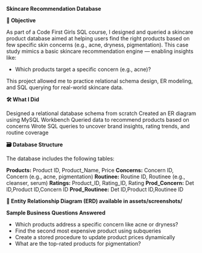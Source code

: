 **Skincare Recommendation Database**

**📌 Objective**

As part of a Code First Girls SQL course, I designed and queried a skincare product database aimed at helping users find the right products based on few specific skin concerns (e.g., acne, dryness, pigmentation). This case study mimics a basic skincare recommendation engine — enabling insights like:
- Which products target a specific concern (e.g., acne)?

This project allowed me to practice relational schema design, ER modeling, and SQL querying for real-world skincare data.

**🛠️ What I Did**

Designed a relational database schema from scratch
Created an ER diagram using MySQL Workbench
Queried data to recommend products based on concerns
Wrote SQL queries to uncover brand insights, rating trends, and routine coverage

**🗃️ Database Structure**

The database includes the following tables:

**Products:** Product ID, Product_Name, Price
**Concerns:** Concern ID, Concern (e.g., acne, pigmentation)
**Routinee:** Routine ID, Routinee (e.g., cleanser, serum)
**Ratings:** Product_ID, Rating_ID, Rating
**Prod_Concern:** Det ID,Product ID,Concern ID
**Prod_Routinee:** Det ID,Product ID,Routinee ID

**📸 Entity Relationship Diagram (ERD) available in assets/screenshots/**

**Sample Business Questions Answered**

- Which products address a specific concern like acne or dryness?
- Find the second most expensive product using subqueries
- Create a stored procedure to update product prices dynamically
- What are the top-rated products for pigmentation?
